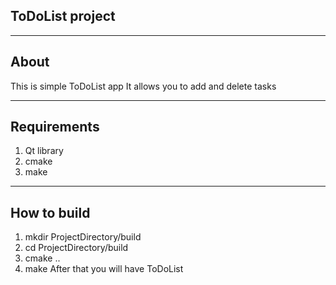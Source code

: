 ## ToDoList project
____
## About
This is simple ToDoList app
It allows you to add and delete tasks
____
## Requirements
1. Qt library
2. cmake
3. make
____
## How to build
1. mkdir ProjectDirectory/build
2. cd ProjectDirectory/build
3. cmake ..
4. make
After that you will have ToDoList 
